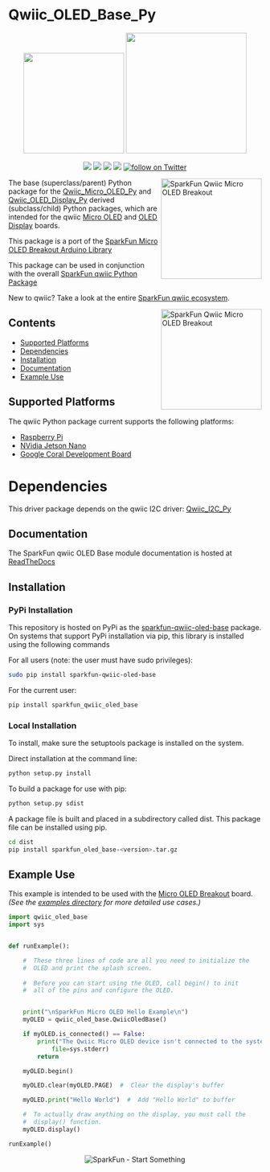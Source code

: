 Qwiic_OLED_Base_Py
===================

<p align="center">
   <img src="https://cdn.sparkfun.com/assets/custom_pages/2/7/2/qwiic-logo-registered.jpg"  width=200>  
   <img src="https://www.python.org/static/community_logos/python-logo-master-v3-TM.png"  width=240>   
</p>
<p align="center">
	<a href="https://pypi.org/project/sparkfun-qwiic-oled-base/" alt="Package">
		<img src="https://img.shields.io/pypi/pyversions/sparkfun_qwiic_oled_base.svg" /></a>
	<a href="https://github.com/sparkfun/Qwiic_OLED_Base_Py/issues" alt="Issues">
		<img src="https://img.shields.io/github/issues/sparkfun/Qwiic_OLED_Base_Py.svg" /></a>
	<a href="https://qwiic-oled-base-py.readthedocs.io/en/latest/index.html" alt="Documentation">
		<img src="https://readthedocs.org/projects/qwiic-oled-base-py/badge/?version=latest&style=flat" /></a>
	<a href="https://github.com/sparkfun/Qwiic_OLED_Base_Py/blob/master/LICENSE" alt="License">
		<img src="https://img.shields.io/badge/license-MIT-blue.svg" /></a>
	<a href="https://twitter.com/intent/follow?screen_name=sparkfun">
        	<img src="https://img.shields.io/twitter/follow/sparkfun.svg?style=social&logo=twitter"
           	 alt="follow on Twitter"></a>
	
</p>

<img src="https://cdn.sparkfun.com//assets/parts/1/2/6/2/1/14532-SparkFun_Micro_OLED_Breakout__Qwiic_-01.jpg" align="right" width=200 alt="SparkFun Qwiic Micro OLED Breakout">

The base (superclass/parent) Python package for the [Qwiic_Micro_OLED_Py](https://github.com/sparkfun/Qwiic_Micro_OLED_Py) and [Qwiic_OLED_Display_Py](https://github.com/sparkfun/Qwiic_OLED__Display_Py) derived (subclass/child) Python packages, which are intended for the qwiic [Micro OLED](https://www.sparkfun.com/products/14532) and [OLED Display](https://www.sparkfun.com/products/17153) boards.

This package is a port of the [SparkFun Micro OLED Breakout Arduino Library](https://github.com/sparkfun/SparkFun_Micro_OLED_Arduino_Library)

This package can be used in conjunction with the overall [SparkFun qwiic Python Package](https://github.com/sparkfun/Qwiic_Py)

New to qwiic? Take a look at the entire [SparkFun qwiic ecosystem](https://www.sparkfun.com/qwiic).


<img src="https://cdn.sparkfun.com//assets/parts/1/6/1/3/5/17153-SparkFun_Qwiic_OLED_Display__0.91_in__128x32_-01.jpg" align="right" width=200 alt="SparkFun Qwiic Micro OLED Breakout">

## Contents

* [Supported Platforms](#supported-platforms)
* [Dependencies](#dependencies)
* [Installation](#installation)
* [Documentation](#documentation)
* [Example Use](#example-use)

Supported Platforms
--------------------
The qwiic Python package current supports the following platforms:
* [Raspberry Pi](https://www.sparkfun.com/search/results?term=raspberry+pi)
* [NVidia Jetson Nano](https://www.sparkfun.com/products/15297)
* [Google Coral Development Board](https://www.sparkfun.com/products/15318)

Dependencies
================
This driver package depends on the qwiic I2C driver: 
[Qwiic_I2C_Py](https://github.com/sparkfun/Qwiic_I2C_Py)

Documentation
-------------
The SparkFun qwiic OLED Base module documentation is hosted at [ReadTheDocs](https://qwiic-oled-base-py.readthedocs.io/en/latest/index.html)

Installation
--------------

### PyPi Installation
This repository is hosted on PyPi as the [sparkfun-qwiic-oled-base](https://pypi.org/project/sparkfun-qwiic-oled-base/) package. On systems that support PyPi installation via pip, this library is installed using the following commands

For all users (note: the user must have sudo privileges):
```sh
sudo pip install sparkfun-qwiic-oled-base
```
For the current user:

```sh
pip install sparkfun_qwiic_oled_base
```

### Local Installation
To install, make sure the setuptools package is installed on the system.

Direct installation at the command line:
```sh
python setup.py install
```

To build a package for use with pip:
```sh
python setup.py sdist
 ```
A package file is built and placed in a subdirectory called dist. This package file can be installed using pip.
```sh
cd dist
pip install sparkfun_oled_base-<version>.tar.gz
```
  
Example Use
------------
This example is intended to be used with the [Micro OLED Breakout](https://www.sparkfun.com/products/14532) board. *(See the [examples directory](/examples) for more detailed use cases.)*

```python
import qwiic_oled_base
import sys


def runExample():

    #  These three lines of code are all you need to initialize the
    #  OLED and print the splash screen.
  
    #  Before you can start using the OLED, call begin() to init
    #  all of the pins and configure the OLED.


    print("\nSparkFun Micro OLED Hello Example\n")
    myOLED = qwiic_oled_base.QwiicOledBase()

    if myOLED.is_connected() == False:
        print("The Qwiic Micro OLED device isn't connected to the system. Please check your connection", \
            file=sys.stderr)
        return

    myOLED.begin()

    myOLED.clear(myOLED.PAGE)  #  Clear the display's buffer

    myOLED.print("Hello World")  #  Add "Hello World" to buffer

    #  To actually draw anything on the display, you must call the
    #  display() function. 
    myOLED.display()

runExample()
```

<p align="center">
<img src="https://cdn.sparkfun.com/assets/custom_pages/3/3/4/dark-logo-red-flame.png" alt="SparkFun - Start Something">
</p>
